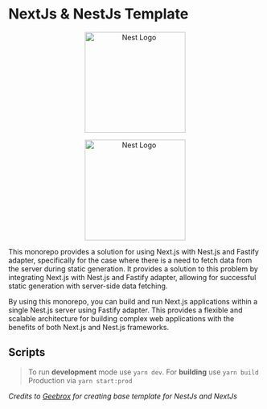 # NextJs & NestJs Template
<p align="center">
<a href="http://nextjs.org" target="blank"><img src="https://upload.wikimedia.org/wikipedia/commons/8/8e/Nextjs-logo.svg" width="200" alt="Nest Logo" /></a>
</p>
<p align="center">
<a href="http://nestjs.com"  target="blank"><img  src="https://nestjs.com/img/logo-small.svg" width="200" alt="Nest Logo" /></a>
</p>

This monorepo provides a solution for using Next.js with Nest.js and Fastify adapter, specifically for the case where there is a need to fetch data from the server during static generation. It provides a solution to this problem by integrating Next.js with Nest.js and Fastify adapter, allowing for successful static generation with server-side data fetching.

By using this monorepo, you can build and run Next.js applications within a single Nest.js server using Fastify adapter. This provides a flexible and scalable architecture for building complex web applications with the benefits of both Next.js and Nest.js frameworks.


## Scripts
>To run **development** mode use `yarn dev`. 
>For **building** use `yarn build` 
>Production via `yarn start:prod`

*Credits to [Geebrox](https://github.com/geebrox) for creating base template for NestJs and NextJs*
